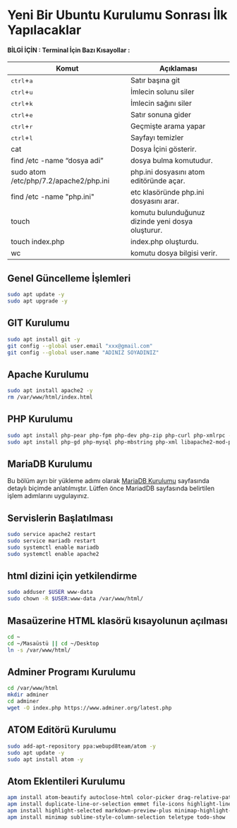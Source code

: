 
# Yeni Bir Ubuntu Kurulumu Sonrası İlk Yapılacaklar

#### BİLGİ İÇİN : Terminal İçin Bazı Kısayollar :
Komut | Açıklaması
------------ | -------------
<kbd>ctrl</kbd>+<kbd>a</kbd> | Satır başına git
<kbd>ctrl</kbd>+<kbd>u</kbd> | İmlecin solunu siler
<kbd>ctrl</kbd>+<kbd>k</kbd> | İmlecin sağını siler
<kbd>ctrl</kbd>+<kbd>e</kbd> | Satır sonuna gider
<kbd>ctrl</kbd>+<kbd>r</kbd> | Geçmişte arama yapar
<kbd>ctrl</kbd>+<kbd>l</kbd> | Sayfayı temizler
cat | Dosya İçini gösterir.
find /etc -name “dosya adi” | dosya bulma komutudur.
sudo atom /etc/php/7.2/apache2/php.ini | php.ini dosyasını atom editöründe açar.
find /etc -name "php.ini" | etc klasöründe php.ini dosyasını arar.
touch| komutu bulunduğunuz dizinde yeni dosya oluşturur.
touch index.php| index.php oluşturdu.
wc| komutu dosya bilgisi verir.


## Genel Güncelleme İşlemleri
```BASH
sudo apt update -y
sudo apt upgrade -y
```

## GIT Kurulumu
```BASH
sudo apt install git -y
git config --global user.email "xxx@gmail.com"
git config --global user.name "ADINIZ SOYADINIZ"
```

## Apache Kurulumu
```BASH
sudo apt install apache2 -y
rm /var/www/html/index.html
```

## PHP Kurulumu
```BASH
sudo apt install php-pear php-fpm php-dev php-zip php-curl php-xmlrpc -y
sudo apt install php-gd php-mysql php-mbstring php-xml libapache2-mod-php -y
```

## MariaDB Kurulumu
Bu bölüm ayrı bir yükleme adımı olarak [MariaDB Kurulumu](../konular/ayarlar.mariadb.md) sayfasında detaylı biçimde anlatılmıştır. Lütfen önce MariadDB sayfasında belirtilen işlem adımlarını uygulayınız.


## Servislerin Başlatılması
```BASH
sudo service apache2 restart
sudo service mariadb restart
sudo systemctl enable mariadb
sudo systemctl enable apache2
```

## html dizini için yetkilendirme
```BASH
sudo adduser $USER www-data
sudo chown -R $USER:www-data /var/www/html/
```

## Masaüzerine HTML klasörü kısayolunun açılması
```BASH
cd ~
cd ~/Masaüstü || cd ~/Desktop
ln -s /var/www/html/
```

## Adminer Programı Kurulumu
```BASH
cd /var/www/html
mkdir adminer
cd adminer
wget -O index.php https://www.adminer.org/latest.php
```

## ATOM Editörü Kurulumu
```BASH
sudo add-apt-repository ppa:webupd8team/atom -y
sudo apt update -y
sudo apt install atom -y
```

## Atom Eklentileri Kurulumu
```BASH
apm install atom-beautify autoclose-html color-picker drag-relative-path
apm install duplicate-line-or-selection emmet file-icons highlight-line
apm install highlight-selected markdown-preview-plus minimap-highlight-selected
apm install minimap sublime-style-column-selection teletype todo-show
```
